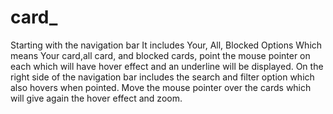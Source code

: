# card_
Starting with the navigation bar It includes Your, All, Blocked Options Which means Your card,all card, and blocked cards, point the mouse pointer on each which will have hover effect and an underline will be displayed.
On the right side of the navigation bar includes the search and filter option which also hovers when pointed.
Move the mouse pointer over the cards which will give again the hover effect and zoom.
